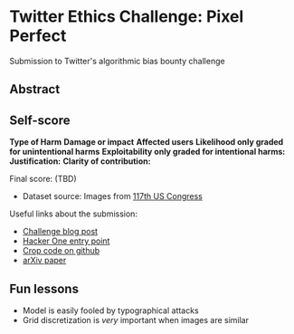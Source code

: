 # Twitter Ethics Challenge: Pixel Perfect
Submission to Twitter's algorithmic bias bounty challenge

## Abstract

## Self-score

**Type of Harm**
**Damage or impact**
**Affected users**
**Likelihood only graded for unintentional harms**
**Exploitability only graded for intentional harms:**
**Justification:**
**Clarity of contribution:**

Final score: (TBD)

+ Dataset source: Images from [117th US Congress](https://www.congress.gov/members?q=%7B%22congress%22%3A%5B%22117%22%5D%7D&pageSize=250&page=1)

Useful links about the submission:
+ [Challenge blog post](https://blog.twitter.com/engineering/en_us/topics/insights/2021/algorithmic-bias-bounty-challenge)
+ [Hacker One entry point](https://hackerone.com/twitter-algorithmic-bias?type=team)
+ [Crop code on github](https://github.com/twitter-research/image-crop-analysis)
+ [arXiv paper](https://arxiv.org/pdf/2105.08667.pdf)

## Fun lessons

+ Model is easily fooled by typographical attacks
+ Grid discretization is _very_ important when images are similar
